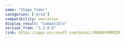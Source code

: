 ```yaml
---
name: "Stage Timer"
categories: ['prod']
compatibility: emulation
display_result: "Compatible"
version_from: "1.2.0.0"
link: https://apps.microsoft.com/detail/9N08GFDMRDZM
---
```

